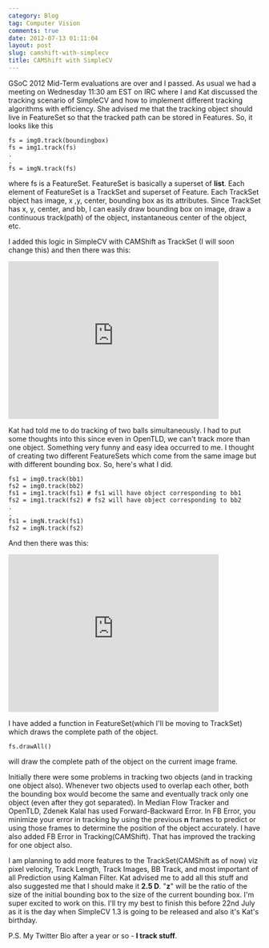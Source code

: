 ```yaml
---
category: Blog
tag: Computer Vision
comments: true
date: 2012-07-13 01:11:04
layout: post
slug: camshift-with-simplecv
title: CAMShift with SimpleCV
---
```


GSoC 2012 Mid-Term evaluations are over and I passed. As usual we had a meeting on Wednesday 11:30 am EST on IRC where I and Kat discussed the tracking scenario of SimpleCV and how to implement different tracking algorithms with efficiency. She advised me that the tracking object should live in FeatureSet so that the tracked path can be stored in Features. So, it looks like this


    fs = img0.track(boundingbox)
    fs = img1.track(fs)
    .
    .
    fs = imgN.track(fs)



where fs is a FeatureSet. FeatureSet is basically a superset of **list**. Each element of FeatureSet is a TrackSet and superset of Feature. Each TrackSet object has image, x ,y, center, bounding box as its attributes. Since TrackSet has x, y, center, and bb, I can easily draw bounding box on image, draw a continuous track(path) of the object, instantaneous center of the object, etc.

I added this logic in SimpleCV with CAMShift as TrackSet (I will soon change this) and then there was this:

<iframe width="420" height="315" src="http://www.youtube.com/embed/rl8C4yxtJD4" frameborder="0" allowfullscreen></iframe>

Kat had told me to do tracking of two balls simultaneously. I had to put some thoughts into this since even in OpenTLD, we can't track more than one object. Something very funny and easy idea occurred to me. I thought of creating two different FeatureSets which come from the same image but with different bounding box. So, here's what I did.


    fs1 = img0.track(bb1)
    fs2 = img0.track(bb2)
    fs1 = img1.track(fs1) # fs1 will have object corresponding to bb1
    fs2 = img1.track(fs2) # fs2 will have object corresponding to bb2
    .
    .
    fs1 = imgN.track(fs1)
    fs2 = imgN.track(fs2)



And then there was this:

<iframe width="420" height="315" src="http://www.youtube.com/embed/eG585vx2cig" frameborder="0" allowfullscreen></iframe>


I have added a function in FeatureSet(which I'll be moving to TrackSet) which draws the complete path of the object.


    fs.drawAll()

will draw the complete path of the object on the current image frame.

Initially there were some problems in tracking two objects (and in tracking one object also). Whenever two objects used to overlap each other, both the bounding box would become the same and eventually track only one object (even after they got separated). In Median Flow Tracker and OpenTLD, Zdenek Kalal has used Forward-Backward Error. In FB Error, you minimize your error in tracking by using the previous **n** frames to predict or using those frames to determine the position of the object accurately. I have also added FB Error in Tracking(CAMShift). That has improved the tracking for one object also.

I am planning to add more features to the TrackSet(CAMShift as of now) viz pixel velocity, Track Length, Track Images, BB Track, and most important of all Prediction using Kalman Filter. Kat advised me to add all this stuff and also suggested me that I should make it **2.5 D**. "**z**" will be the ratio of the size of the initial bounding box to the size of the current bounding box. I'm super excited to work on this. I'll try my best to finish this before 22nd July as it is the day when SimpleCV 1.3 is going to be released and also it's Kat's birthday.

P.S. My Twitter Bio after a year or so - **I track stuff**.